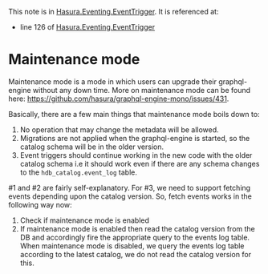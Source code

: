 This note is in [Hasura.Eventing.EventTrigger](https://github.com/hasura/graphql-engine/blob/master/server/src-lib/Hasura/Eventing/EventTrigger.hs#L99).
It is referenced at:
  - line 126 of [Hasura.Eventing.EventTrigger](https://github.com/hasura/graphql-engine/blob/master/server/src-lib/Hasura/Eventing/EventTrigger.hs#L126)

# Maintenance mode


Maintenance mode is a mode in which users can upgrade their graphql-engine
without any down time. More on maintenance mode can be found here:
https://github.com/hasura/graphql-engine-mono/issues/431.

Basically, there are a few main things that maintenance mode boils down to:

1. No operation that may change the metadata will be allowed.
2. Migrations are not applied when the graphql-engine is started, so the
   catalog schema will be in the older version.
3. Event triggers should continue working in the new code with the older
   catalog schema i.e it should work even if there are any schema changes
   to the `hdb_catalog.event_log` table.

#1 and #2 are fairly self-explanatory. For #3, we need to support fetching
events depending upon the catalog version. So, fetch events works in the
following way now:

1. Check if maintenance mode is enabled
2. If maintenance mode is enabled then read the catalog version from the DB
   and accordingly fire the appropriate query to the events log table.
   When maintenance mode is disabled, we query the events log table according
   to the latest catalog, we do not read the catalog version for this.

